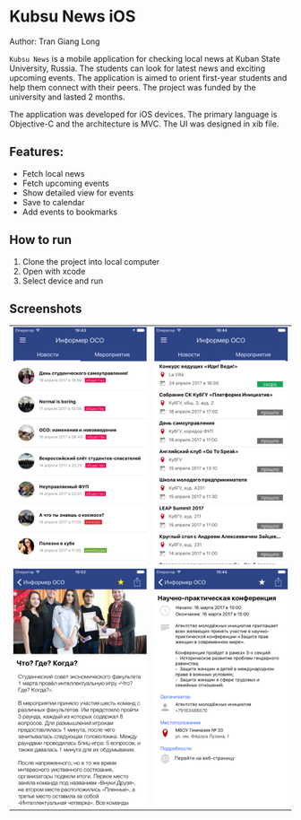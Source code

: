 # Kubsu News iOS
Author: Tran Giang Long

`Kubsu News` is a mobile application for checking local news at Kuban State University, Russia. The students can look for latest news and exciting upcoming events. The application is aimed to orient first-year students and help them connect with their peers. The project was funded by the university and lasted 2 months.

The application was developed for iOS devices. The primary language is Objective-C and the architecture is MVC. The UI was designed in xib file.

## Features:
- Fetch local news
- Fetch upcoming events
- Show detailed view for events 
- Save to calendar
- Add events to bookmarks
## How to run
1. Clone the project into local computer
2. Open with xcode
3. Select device and run
## Screenshots

| | |
:-------------------------:|:-------------------------:
![Screenshot](./docs/01.png) | ![Screenshot](./docs/02.png) 
![Screenshot](./docs/03.png) | ![Screenshot](./docs/04.png)